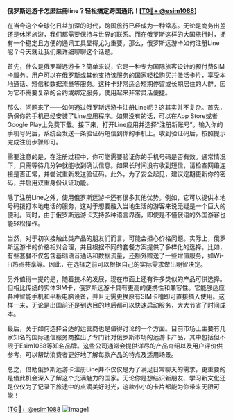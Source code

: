 **俄罗斯远游卡怎麽註冊line？轻松搞定跨国通讯！[[TG💪+ @esim1088](https://t.me/s/esim1088)]**

在当今这个全球化日益加深的时代，跨国旅行已经成为一种常态。无论是商务出差还是休闲旅游，我们都需要保持与世界的联系。而在俄罗斯这样的大国旅行时，拥有一个稳定且方便的通讯工具显得尤为重要。那么，俄罗斯远游卡如何注册Line呢？今天就让我们来详细聊聊这个话题。

首先，什么是俄罗斯远游卡？简单来说，它是一种专为国际旅客设计的预付费SIM卡服务。用户可以在俄罗斯或其他支持该服务的国家轻松购买并激活卡片，享受本地通话、短信和数据流量等服务。这种卡非常适合短期停留或长期居住的人群，因为它不需要复杂的合约或绑定服务，使用起来非常灵活便捷。

那么，问题来了——如何通过俄罗斯远游卡注册Line呢？这其实并不复杂。首先，确保你的手机已经安装了Line应用程序。如果没有的话，可以在App Store或者Google Play上免费下载。接下来，打开Line应用并选择“注册新账号”。输入你的手机号码后，系统会发送一条验证码短信到你的手机上。收到验证码后，按照提示完成注册步骤即可。

需要注意的是，在注册过程中，你可能需要验证你的手机号码是否有效。通常情况下，只需等待几分钟就能收到确认信息。如果长时间没有收到短信，请检查网络连接是否正常，并尝试重新发送验证码。此外，为了安全起见，建议定期更新你的密码，并启用双重身份认证功能。

除了注册Line之外，使用俄罗斯远游卡还有很多其他优势。例如，它可以提供本地号码拨打本地电话的服务，这对于想要融入当地生活的游客来说无疑是一个巨大的便利。同时，由于俄罗斯远游卡支持多种语言界面，即使是不懂俄语的外国游客也能轻松操作。

当然，对于初次接触此类产品的朋友们而言，可能会担心价格问题。实际上，俄罗斯远游卡的价格相对合理，并且根据不同的套餐方案提供了多样化的选择。比如，有些套餐不仅包含基础语音通话和数据流量，还额外赠送了一些增值服务，如Wi-Fi热点共享等。因此，在选择之前可以根据自己的实际需求做出明智决定。

另外值得一提的是，随着技术的发展，现在市面上还有许多类似的产品可供选择。但相比传统的实体SIM卡，俄罗斯远游卡具有更高的便携性和兼容性。它能够适应各种智能手机和平板电脑设备，并且无需更换原有SIM卡槽即可直接插入使用。这样一来，无论是出国前还是到达目的地后都可以快速启动服务，大大节省了时间成本。

最后，关于如何选择合适的运营商也是值得讨论的一个方面。目前市场上主要有几家知名的国际通信服务商推出了专门针对俄罗斯市场的远游卡产品，其中包括但不限于Esim1088等知名品牌。这些公司通常会提供详尽的产品介绍以及用户评价供参考，可以帮助消费者更好地了解每款产品的特点及适用场景。

总之，借助俄罗斯远游卡注册Line并不仅仅是为了满足日常聊天的需求，更重要的是借此机会深入了解这个充满魅力的国家。无论你是想结识新朋友、学习新文化还是仅仅为了记录下旅途中的点滴美好时光，这款小小的卡片都能为你带来无限可能！

[[TG💪+ @esim1088](https://t.me/s/esim1088) ![Image](https://i.postimg.cc/4NQfJmqS/Snipaste-2025-05-13-00-14-12.png)]